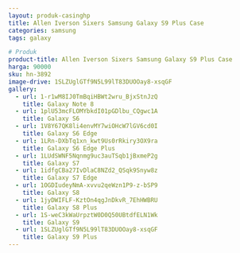 ```yaml
---
layout: produk-casinghp
title: Allen Iverson Sixers Samsung Galaxy S9 Plus Case
categories: samsung
tags: galaxy

# Produk
product-title: Allen Iverson Sixers Samsung Galaxy S9 Plus Case
harga: 90000
sku: hn-3892
image-drive: 1SLZUglGTf9N5L99lT83DUOOay8-xsqGF
gallery:
  - url: 1-r1wM8IJ0TmBqiHBWt2wru_BjxStnJzQ
    title: Galaxy Note 8
  - url: 1plU53mcFLOMYbkdI01pGDlbu_CQgwc1A
    title: Galaxy S6
  - url: 1V8Y67QK8li4envMY7wiOHcW7lGV6cd0I
    title: Galaxy S6 Edge
  - url: 1LRn-DXbTq1xn_kwt9Us0rRkiry3OX9ra
    title: Galaxy S6 Edge Plus
  - url: 1LUdSWNF5Nqnmg9uc3auTSqb1jBxmeP2g
    title: Galaxy S7
  - url: 1idfgCBa27IvDlaC8NZd2_QSqk9Snyw8z
    title: Galaxy S7 Edge
  - url: 1OGDIudeyNmA-xvvu2qeWzn1P9-z-bSP9
    title: Galaxy S8
  - url: 1jyDWIFLF-KztOn4qgJnDkvR_7EhHWBRU
    title: Galaxy S8 Plus
  - url: 1S-weC3kWaUrpztW0D0Q50UBtdfELN1Wk
    title: Galaxy S9
  - url: 1SLZUglGTf9N5L99lT83DUOOay8-xsqGF
    title: Galaxy S9 Plus
---
```

